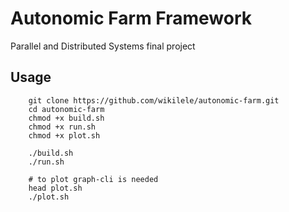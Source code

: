 # Autonomic Farm Framework

Parallel and Distributed Systems final project

## Usage

```
    git clone https://github.com/wikilele/autonomic-farm.git
    cd autonomic-farm
    chmod +x build.sh
    chmod +x run.sh
    chmod +x plot.sh

    ./build.sh
    ./run.sh

    # to plot graph-cli is needed
    head plot.sh
    ./plot.sh
```